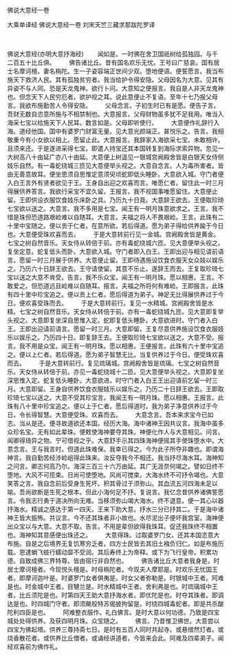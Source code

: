 佛说大意经一卷


大乘单译经
佛说大意经一卷
刘宋天竺三藏求那跋陀罗译


　　

佛说大意经(亦明大意抒海经)
　　闻如是。一时佛在舍卫国祇树给孤独园。与千二百五十比丘俱。
　　佛告诸比丘。昔有国名欢乐无忧。王号曰广慈哀。国有居士名摩诃檀。妻名栴陀。生一子姿容端正世间少双。堕地便语。便誓愿言。我当布施天下救济人民。其有孤独贫穷者。我当给护令得安隐。父母因名为大意。见其有异姿不与人同。恐是天龙鬼神。欲行卜问。大意知之便报言。我自是人非天龙鬼神也。但念天下人民穷厄者。欲护视之耳。说此意便止不复语。至年十七乃报父母言。我欲布施勤苦人令得安隐。
　　父母念言。子初生时已有是愿。便告子言。吾财无数自恣意所施与不相禁制也。大意报言。父母财物虽多犹不足我用。唯当入海采七宝以给施天下人民耳。数言如是。父母即听使行。
　　大意便作礼辞行入海。道经他国。国中有婆罗门财富无量。见大意光颜端正。甚悦乐之。告言。我相敬重今有小女欲以相上。愿留止此。大意报言。我辞家入海欲采七宝。未敢相许。且须来还。于是遂进采得七宝。即遣人持宝还其本国转复到海际求索异物。忽见一大树高八十由延广亦八十由延。大意便上树遥见一银城宫阙殿舍皆是白银天女侍侧妓乐自然。有一毒蛇绕城三匝见大意便举头视之。大意自念言。人为毒所害者。皆由无善意故耳。便坐思须自思惟定意须臾顷蛇即低头睡卧。大意欲入城。守门者便入白王言外有贤者欲见于王。王身自出迎之欢喜而言。唯愿仁者。留住此一时三月得展供养答言。我欲行采宝不宜久留。王报言。我不视国事唯愿留住。大意便止留。王即供设衣服饮食妓乐床卧之具。乃历九十日竟。大意辞王欲去。王便取珍琦七宝欲以送之。大意言。我不多用是七宝。闻王有一明月珠意欲求之。王言。我不惜是珠但恐道路艰崄难以自随耳。大意言。夫福之将人不畏艰崄。王言。此珠有二十里中宝随之。便以贡于仁者。在意所欲。若后得道。愿为弟子得给供养踰于今日也。大意便受珠欢喜而去。
　　于是大意转前行见一金城。宫阙殿舍皆是黄金。七宝之树自然音乐。天女侍从转倍于前。亦有毒蛇绕城六匝。见大意便举头视之。复坐定意。蛇复低头而卧。大意欲入城。守门者即入白王。王即出迎与相见请前语言。愿留一时三月展于供养。大意便止留。王即待遇施设饮食衣服天女众妓以娱乐之。乃历六十日辞王欲去。王守请使留。其意不乐止。遂辞王而去。王复取珍琦七宝以送之大意不肯受。告言。我不乐众宝。闻王有一明月珠。愿以相惠。王言。不敢爱之。但恐道远且崄难以自随耳。报言。夫福之所将何有难崄。王即报言。此珠有四十里中珍宝追之。便以贡上仁者。愿后得道为弟子。神足无比得展供养过于今日。便欢喜受珠而去。
　　于是大意转前行。复见一水精城。宫阙殿舍皆是水精。七宝之树自然音乐。天女侍从转倍于前。亦有一毒蛇绕城九匝。见大意即复举头视之。大意即复坐深自思惟入定。蛇即复低头睡卧。大意欲进时。守门者入白王。王即出迎请前语言。愿留一时三月。大意即留。王复尽意供养施设饮食衣服妓乐以娱乐之。乃历四十日。即复辞王去。王便取珍琦七宝欲以送之。大意不受。报言。我不用是众宝。闻王有一明月珠。愿以相惠。王便报言。此珠有六十里中宝追之。便以上仁者。若后得道。愿为弟子智慧无比。当复供养过于今日。便受珠欢喜而去。
　　于是大意转前行。复见琉璃城。宫阙殿舍皆是琉璃。七宝之树自然音乐。天女侍从转倍于前。亦见一毒蛇绕城十二匝。见大意便举头视之。大意即复坐深思惟入定。蛇复低头睡卧。大意欲进。时守门者入白王王出迎请前乞留一时三月。大意即留。王身自供养饮食衣服妓乐以娱乐之。乃历二十日辞王欲去。王即取珍琦七宝以送之。大意不受其珍宝言。我闻王有一明月珠。愿以相惠。王报言。此珠有八十里中珍宝追之。便以上于仁者。愿后得道时。我为弟子净意供养过于今日。令长得智慧。大意便受珠。欢喜而去。
　　大意念言。吾本来求宝今已如志。当从是还。便寻故道欲还本国。经历大海。海中诸神王因共议言。我海中虽多众珍名宝。无有如此辈珠。便敕使海神要夺其珠。神便化作人与大意相见。问言。闻卿得琦异之物。宁可借视之乎。大意舒手示其四珠海神便摇其手使珠堕水中。大意念言。王与我言时。但道此珠难保。我幸已得之。今为此子所夺非趣也。即谓海神言。我自勤苦经涉崄岨得此珠来。汝反夺我今不相还。我当抒尽海水耳。海神知之问言。卿志何高乃尔。海深三百三十六万由延。其广无涯奈何竭之。譬如日终不堕地。大风不可揽束。日尚可使堕地。风尚可搅束。大海水终不可抒令竭也。大意笑答之言。我自念前后受身生死坏。积其骨过于须弥山。其血流五河四海未足以喻。吾尚欲断是生死之根本。但此小海何足不抒。复说言。我忆念昔供养诸佛誓愿言。令我志行勇于道决所向无难。当移须弥山竭大海水。终不退意。便一其心以器抒海水。精诚之感达于第一四天。王来下助大意。抒水三分已抒其二。于是海中诸神王皆大振怖。共议言。今不还其珠者非小故也。水尽泥出子便坏我宫室。海神便出众宝以与大意。大意不取。告言。不用是辈但欲得我珠耳。促还我珠终不相置也。海神知其意感便出珠还之。
　　大意得珠。过取婆罗门女。还其本国恣意大布施。自是之后境界无复饥寒穷乏者。四方士民皆去其旧土襁负归仁。如是布施历载。恩逮蜎飞蚑行蠕动靡不受润。其后寿终上为帝释。或下为飞行皇帝。积累功德。自致成佛三界特尊。皆由宿行非自然也。
　　佛告诸比丘大意者我身是。时居士摩诃檀者。今现悦头檀是。时母栴陀者。今现夫人摩耶是。时欢乐无忧国王者。即摩诃迦叶是。时婆罗门女者俱夷是。时女父者弥勒是。时银城中王者。阿难是也。时金城中王者。目犍兰是。时水精城中王者。舍利弗是也。时琉璃城中王者。比丘须陀是也。时第四天王助大意抒海水者。即优陀是也。时夺其珠者。即调达是也。时四城门守者。即须颰般特苏偈披拘留是。时绕四城毒蛇者。即是共杀酸陀利四臣是也。
　　阿难整衣服作。礼白佛言。是时大意以何功德。乃致是四宝城处处得供养。及获四明月珠。众宝随之。
　　佛言。乃昔惟卫佛世。大意尝以四宝为佛起塔。供养三尊持斋七日。是时有五百人同时共起寺。或悬缯然灯者。或烧香散花者。或供养比丘僧者。或诵经讲道者。今皆来会此。阿难及四辈弟子。闻经欢喜前为佛作礼。

 
